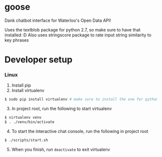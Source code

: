 # goose
Dank chatbot interface for Waterloo's Open Data API!

Uses the textblob package for python 2.7, so make sure to have that installed :D
Also uses stringscore package to rate input string similarity to key phrases

# Developer setup

### Linux
1. Install pip
2. Install virtualenv
```bash
$ sudo pip install virtualenv # make sure to install the one for python2
```
3. In project root, run the following to start virtualenv
```bash
$ virtualenv venv
$ . ./venv/bin/activate
```
4. To start the interactive chat console, run the following in project root
```bash
$ ./scripts/start.sh
```
5. When you finish, run `deactivate` to exit virtualenv
